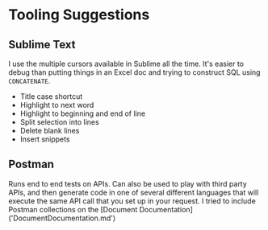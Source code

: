 # Tooling Suggestions

## Sublime Text
I use the multiple cursors available in Sublime all the time. It's easier to debug than putting things in an Excel doc and trying to construct SQL using `CONCATENATE`.

* Title case shortcut
* Highlight to next word
* Highlight to beginning and end of line
* Split selection into lines
* Delete blank lines
* Insert snippets

## Postman
Runs end to end tests on APIs. Can also be used to play with third party APIs, and then generate code in one of several different languages that will execute the same API call that you set up in your request. I tried to include Postman collections on the [Document Documentation] ('DocumentDocumentation.md')